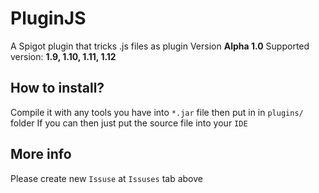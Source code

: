 # PluginJS
A Spigot plugin that tricks .js files as plugin
Version **Alpha 1.0**
Supported version: **1.9, 1.10, 1.11, 1.12**

## How to install?
Compile it with any tools you have into `*.jar` file then put in in `plugins/` folder
If you can then just put the source file into your `IDE`

## More info
Please create new `Issuse` at `Issuses` tab above
